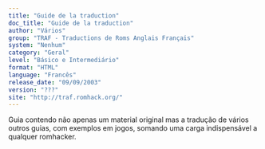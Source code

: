 ```yaml
---
title: "Guide de la traduction"
doc_title: "Guide de la traduction"
author: "Vários"
group: "TRAF - Traductions de Roms Anglais Français"
system: "Nenhum"
category: "Geral"
level: "Básico e Intermediário"
format: "HTML"
language: "Francês"
release_date: "09/09/2003"
version: "???"
site: "http://traf.romhack.org/"
---
```

Guia contendo não apenas um material original mas a tradução de vários outros guias, com exemplos em jogos, somando uma carga indispensável a qualquer romhacker.